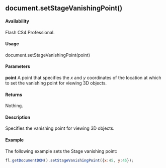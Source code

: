 ## document.setStageVanishingPoint()

#### Availability

Flash CS4 Professional.

#### Usage

document.setStageVanishingPoint(point)

#### Parameters

**point** A point that specifies the *x* and *y* coordinates of the location at which to set the vanishing point for viewing 3D objects.

#### Returns

Nothing.

#### Description

Specifies the vanishing point for viewing 3D objects.

#### Example

The following example sets the Stage vanishing point:

```javascript
fl.getDocumentDOM().setStageVanishingPoint({x:45, y:45});

```